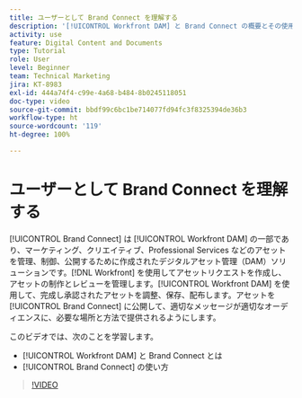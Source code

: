 ```yaml
---
title: ユーザーとして Brand Connect を理解する
description: '[!UICONTROL Workfront DAM] と Brand Connect の概要とその使用方法について説明します。'
activity: use
feature: Digital Content and Documents
type: Tutorial
role: User
level: Beginner
team: Technical Marketing
jira: KT-8983
exl-id: 444a74f4-c99e-4a68-b484-8b0245118051
doc-type: video
source-git-commit: bbdf99c6bc1be714077fd94fc3f8325394de36b3
workflow-type: ht
source-wordcount: '119'
ht-degree: 100%

---
```


# ユーザーとして Brand Connect を理解する

[!UICONTROL Brand Connect] は [!UICONTROL Workfront DAM] の一部であり、マーケティング、クリエイティブ、Professional Services などのアセットを管理、制御、公開するために作成されたデジタルアセット管理（DAM）ソリューションです。[!DNL Workfront] を使用してアセットリクエストを作成し、アセットの制作とレビューを管理します。[!UICONTROL Workfront DAM] を使用して、完成し承認されたアセットを調整、保存、配布します。アセットを [!UICONTROL Brand Connect] に公開して、適切なメッセージが適切なオーディエンスに、必要な場所と方法で提供されるようにします。

このビデオでは、次のことを学習します。

* [!UICONTROL Workfront DAM] と Brand Connect とは
* [!UICONTROL Brand Connect] の使い方

>[!VIDEO](https://video.tv.adobe.com/v/335245/?quality=12&learn=on&enablevpops=1)
